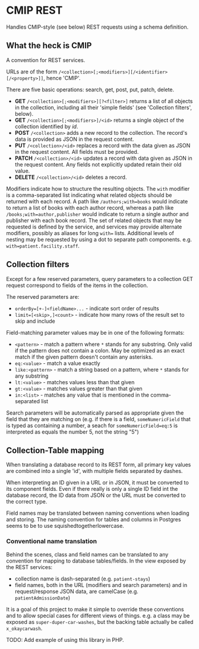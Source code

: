 # CMIP REST

Handles CMIP-style (see below) REST requests using a schema definition.

## What the heck is CMIP

A convention for REST services.

URLs are of the form ```/<collection>[;<modifiers>][/<identifier>[/<property>]]```, hence 'CMIP'.

There are five basic operations: search, get, post, put, patch, delete.

- **GET** ```/<collection>[;<modifiers>][?<filter>]``` returns a list of all objects in the collection, including all their 'simple fields'
  (see 'Collection filters', below).
- **GET** ```/<collection>[;<modifiers>]/<id>``` returns a single object of the collection identified by _id_.
- **POST** ```/<collection>``` adds a new record to the collection.
  The record's data is provided as JSON in the request content.
- **PUT** ```/<collection>/<id>``` replaces a record with the data given as JSON in the request content.
  All fields must be provided.
- **PATCH** ```/<collection>/<id>``` updates a record with data given as JSON in the request content.
  Any fields not explicitly updated retain their old value.
- **DELETE** ```/<collection>/<id>``` deletes a record.

Modifiers indicate how to structure the resulting objects.
The ```with``` modifier is a comma-separated list indicating what related objects should be returned with each record.
A path like ```/authors;with=books``` would indicate to return a list of books with each author record, whereas
a path like ```/books;with=author,publisher``` would indicate to return a single author and publisher with each book record.
The set of related objects that may be requested is defined by the service, and services may provide
alternate modifiers, possibly as aliases for long ```with=``` lists.
Additional levels of nesting may be requested by using a dot to separate path components.  e.g. ```with=patient.facility.staff```.

## Collection filters

Except for a few reserved parameters, query parameters to a collection
GET request correspond to fields of the items in the collection.

The reserved parameters are:

- ```orderBy=[+-]<fieldName>...``` - indicate sort order of results
- ```limit=[<skip>,]<count>``` - indicate how many rows of the result set to skip and include

Field-matching parameter values may be in one of the following formats:

- ```<pattern>``` - match a pattern where ```*``` stands for any
  substring.  Only valid if the pattern does not contain a colon.  May
  be optimized as an exact match if the given pattern doesn't contain
  any asterisks.
- ```eq:<value>``` - match a value exactly
- ```like:<pattern>``` - match a string based on a pattern, where ```*``` stands for any substring
- ```lt:<value>``` - matches values less than that given
- ```gt:<value>``` - matches values greater than that given
- ```in:<list>``` - matches any value that is mentioned in the comma-separated list

Search parameters will be automatically parsed as appropriate given
the field that they are matching on (e.g. if there is a field,
```someNumericField``` that is typed as containing a number, a seach
for ```someNumericField=eq:5``` is interpreted as equals the number 5,
not the string "5")


## Collection-Table mapping

When translating a database record to its REST form, all primary key
values are combined into a single 'id', with multiple fields separated
by dashes.

When interpreting an ID given in a URL or in JSON, it must be
converted to its component fields.  Even if there really is only a
single ID field int the database record, the ID data from JSON or the
URL must be converted to the correct type.

Field names may be translated between naming conventions when loading
and storing.  The naming convention for tables and columns in Postgres
seems to be to use squishedtogetherlowercase.


### Conventional name translation

Behind the scenes, class and field names can be translated to any
convention for mapping to database tables/fields.
In the view exposed by the REST services:

- collection name is dash-separated (e.g. ```patient-stays```)
- field names, both in the URL (modifiers and search parameters) and
  in request/response JSON data, are camelCase
  (e.g. ```patientAdmissionDate```)

It is a goal of this project to make it simple to override these
conventions and to allow special cases for different views of things.
e.g. a class may be exposed as ```super-duper-car-washes```, but the
backing table actually be called ```x_okaycarwash```.


TODO: Add example of using this library in PHP.
